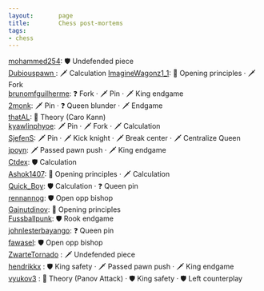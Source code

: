 ```yaml
---
layout:       page
title:        Chess post-mortems
tags:
- chess
---
```

[mohammed254](https://www.chess.com/analysis/game/live/54543546711?tab=review): 🛡 Undefended piece  
[Dubiouspawn ](https://www.chess.com/analysis/game/live/54542373529?tab=analysis): 🗡 Calculation
[ImagineWagonz1_1](https://www.chess.com/analysis/game/live/54540581137?tab=review): 📖 Opening principles ‧ 🗡 Fork   
[brunomfguilherme](https://www.chess.com/analysis/game/live/54511171299?tab=review): ❓ Fork ‧ 🗡 Pin ‧ 🗡 King endgame    
[2monk](https://www.chess.com/analysis/game/live/54509997241?tab=review): 🗡 Pin ‧ ❓ Queen blunder ‧ 🗡 Endgame  
[thatAL](https://www.chess.com/game/live/54475143611): 📖 Theory (Caro Kann)  
[kyawlinphyoe](https://www.chess.com/analysis/game/live/54454171881?tab=review): 🗡 Pin ‧ 🗡 Fork ‧ 🗡 Calculation  
[SjefenS](https://www.chess.com/analysis/game/live/54386443797?tab=review): 🗡 Pin ‧ 🗡 Kick knight ‧  🗡 Break center ‧ 🗡 Centralize Queen  
[jpoyn](https://www.chess.com/analysis/game/live/54333052535?tab=review): 🗡 Passed pawn push ‧ 🗡 King endgame   
[Ctdex](https://www.chess.com/game/live/54308452521): 🛡 Calculation  
[Ashok1407](https://www.chess.com/game/live/54305990039): 📖 Opening principles ‧ 🗡 Calculation  
[Quick_Boy](https://www.chess.com/analysis/game/live/54292145691?tab=review): 🛡 Calculation ‧ ❓ Queen pin  
[rennannog](https://www.chess.com/analysis/game/live/54247862045?tab=review): 🛡 Open opp bishop  
[Gajnutdinov](https://www.chess.com/analysis/game/live/54218433189?tab=review): 📖 Opening principles  
[Fussballpunk](https://www.chess.com/analysis/game/live/54217771621?tab=review): 🛡 Rook endgame  
[johnlesterbayango](https://www.chess.com/analysis/game/live/54169777421?tab=review): ❓ Queen pin  
[fawasel](https://www.chess.com/analysis/game/live/54154821071?tab=review): 🛡 Open opp bishop  
[ZwarteTornado](https://www.chess.com/analysis/game/live/54133208313?tab=review) : 🗡 Undefended piece  
[hendrikkx](https://lichess.org/study/2idugIW1/Q3vEzwoq) : 🛡 King safety ‧ 🗡 Passed pawn push ‧ 🗡 King endgame       
[vyukov3](https://lichess.org/study/2idugIW1/iceyd70O) : 📖 Theory (Panov Attack) ‧ 🛡 King safety ‧ 🛡 Left counterplay 
